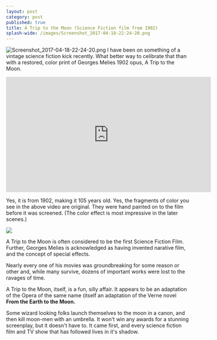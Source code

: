 ```yaml
---
layout: post
category: post
published: true
title: A Trip to the Moon (Science Fiction film from 1902)
splash-wide: /images/Screenshot_2017-04-18-22-24-20.png
---
```

![Screenshot_2017-04-18-22-24-20.png]({{site.baseurl}}/images/Screenshot_2017-04-18-22-24-20.png)
I have been on something of a vintage science fiction kick recently. What better way to celibrate that than with a restored, color print of Georges Melies 1902 opus, A Trip to the Moon. 

<iframe width="560" height="315" src="https://www.youtube.com/embed/zmDhyaKNF-s" frameborder="0" allowfullscreen></iframe>

Yes, it is from 1902, making it 105 years old. Yes, the fragments of color you see in the above video are original. They were hand painted on to the film before it was screened. (The color effect is most impressive in the later scenes.)

![]({{site.baseurl}}/images/Screenshot_2017-04-18-22-24-20.png)

A Trip to the Moon is often considered to be the first Science Fiction Film. Further, Georges Melies is acknowledged as having invented narative film, and the concept of special effects. 

Nearly every one of his movies was groundbreaking for some reason or other and, while many survive, dozens of important works were lost to the ravages of time. 

A Trip to the Moon, itself, is a fun, silly affair. It appears to be an adaptation of the Opera of the same name (itself an adaptation of the Verne novel **From the Earth to the Moon.**

Some wizard looking folks launch themselves to the moon in a canon, and then kill moon-men with an umbrella. It won't win any awards for a stunning screenplay, but it doesn't have to. It came first, and every science fiction film and TV show that has followed lives in it's shadow.
